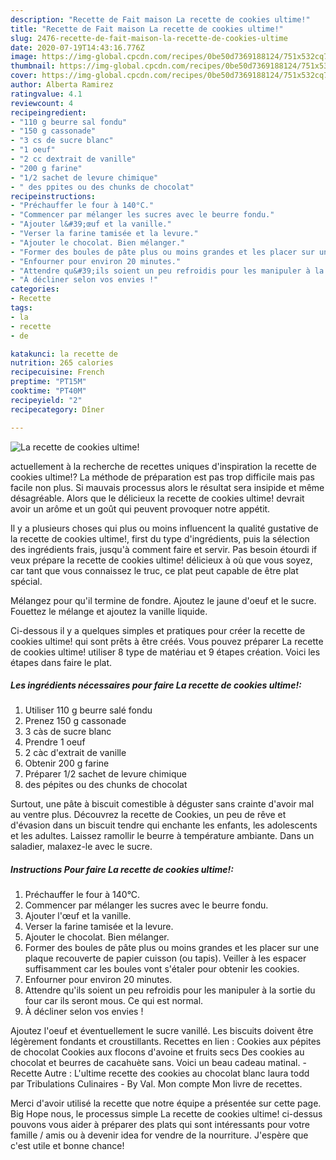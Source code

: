 ```yaml
---
description: "Recette de Fait maison La recette de cookies ultime!"
title: "Recette de Fait maison La recette de cookies ultime!"
slug: 2476-recette-de-fait-maison-la-recette-de-cookies-ultime
date: 2020-07-19T14:43:16.776Z
image: https://img-global.cpcdn.com/recipes/0be50d7369188124/751x532cq70/la-recette-de-cookies-ultime-photo-principale-de-la-recette.jpg
thumbnail: https://img-global.cpcdn.com/recipes/0be50d7369188124/751x532cq70/la-recette-de-cookies-ultime-photo-principale-de-la-recette.jpg
cover: https://img-global.cpcdn.com/recipes/0be50d7369188124/751x532cq70/la-recette-de-cookies-ultime-photo-principale-de-la-recette.jpg
author: Alberta Ramirez
ratingvalue: 4.1
reviewcount: 4
recipeingredient:
- "110 g beurre sal fondu"
- "150 g cassonade"
- "3 cs de sucre blanc"
- "1 oeuf"
- "2 cc dextrait de vanille"
- "200 g farine"
- "1/2 sachet de levure chimique"
- " des ppites ou des chunks de chocolat"
recipeinstructions:
- "Préchauffer le four à 140°C."
- "Commencer par mélanger les sucres avec le beurre fondu."
- "Ajouter l&#39;œuf et la vanille."
- "Verser la farine tamisée et la levure."
- "Ajouter le chocolat. Bien mélanger."
- "Former des boules de pâte plus ou moins grandes et les placer sur une plaque recouverte de papier cuisson (ou tapis). Veiller à les espacer suffisamment car les boules vont s&#39;étaler pour obtenir les cookies."
- "Enfourner pour environ 20 minutes."
- "Attendre qu&#39;ils soient un peu refroidis pour les manipuler à la sortie du four car ils seront mous. Ce qui est normal."
- "À décliner selon vos envies !"
categories:
- Recette
tags:
- la
- recette
- de

katakunci: la recette de 
nutrition: 265 calories
recipecuisine: French
preptime: "PT15M"
cooktime: "PT40M"
recipeyield: "2"
recipecategory: Dîner

---
```



![La recette de cookies ultime!](https://img-global.cpcdn.com/recipes/0be50d7369188124/751x532cq70/la-recette-de-cookies-ultime-photo-principale-de-la-recette.jpg)

actuellement à la recherche de recettes uniques d'inspiration la recette de cookies ultime!? La méthode de préparation est pas trop difficile mais pas facile non plus. Si mauvais processus alors le résultat sera insipide et même désagréable. Alors que le délicieux la recette de cookies ultime! devrait avoir un arôme et un goût qui peuvent provoquer notre appétit.

Il y a plusieurs choses qui plus ou moins influencent la qualité gustative de la recette de cookies ultime!, first du type d'ingrédients, puis la sélection des ingrédients frais, jusqu'à comment faire et servir. Pas besoin étourdi if veux prépare la recette de cookies ultime! délicieux à où que vous soyez, car tant que vous connaissez le truc, ce plat peut capable de être plat spécial.

Mélangez pour qu&#39;il termine de fondre. Ajoutez le jaune d&#39;oeuf et le sucre. Fouettez le mélange et ajoutez la vanille liquide.


Ci-dessous il y a quelques simples et pratiques pour créer la recette de cookies ultime! qui sont prêts à être créés. Vous pouvez préparer La recette de cookies ultime! utiliser 8 type de matériau et 9 étapes création. Voici les étapes dans faire le plat.

<!--inarticleads1-->

##### Les ingrédients nécessaires pour faire La recette de cookies ultime!:

1. Utiliser 110 g beurre salé fondu
1. Prenez 150 g cassonade
1.  3 càs de sucre blanc
1. Prendre 1 oeuf
1.  2 càc d&#39;extrait de vanille
1. Obtenir 200 g farine
1. Préparer 1/2 sachet de levure chimique
1.   des pépites ou des chunks de chocolat


Surtout, une pâte à biscuit comestible à déguster sans crainte d&#39;avoir mal au ventre plus. Découvrez la recette de Cookies, un peu de rêve et d&#39;évasion dans un biscuit tendre qui enchante les enfants, les adolescents et les adultes. Laissez ramollir le beurre à température ambiante. Dans un saladier, malaxez-le avec le sucre. 

<!--inarticleads2-->

##### Instructions Pour faire La recette de cookies ultime!:

1. Préchauffer le four à 140°C.
1. Commencer par mélanger les sucres avec le beurre fondu.
1. Ajouter l&#39;œuf et la vanille.
1. Verser la farine tamisée et la levure.
1. Ajouter le chocolat. Bien mélanger.
1. Former des boules de pâte plus ou moins grandes et les placer sur une plaque recouverte de papier cuisson (ou tapis). Veiller à les espacer suffisamment car les boules vont s&#39;étaler pour obtenir les cookies.
1. Enfourner pour environ 20 minutes.
1. Attendre qu&#39;ils soient un peu refroidis pour les manipuler à la sortie du four car ils seront mous. Ce qui est normal.
1. À décliner selon vos envies !


Ajoutez l&#39;oeuf et éventuellement le sucre vanillé. Les biscuits doivent être légèrement fondants et croustillants. Recettes en lien : Cookies aux pépites de chocolat Cookies aux flocons d&#39;avoine et fruits secs Des cookies au chocolat et beurres de cacahuète sans. Voici un beau cadeau matinal. - Recette Autre : L&#39;ultime recette des cookies au chocolat blanc laura todd par Tribulations Culinaires - By Val. Mon compte Mon livre de recettes. 


Merci d'avoir utilisé la recette que notre équipe a présentée sur cette page. Big Hope nous, le processus simple La recette de cookies ultime! ci-dessus pouvons vous aider à préparer des plats qui sont intéressants pour votre famille / amis ou à devenir idea for vendre de la nourriture. J'espère que c'est utile et bonne chance!

